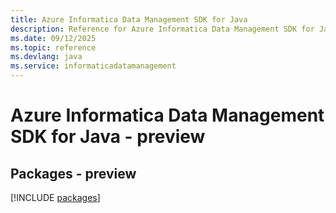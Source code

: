 ```yaml
---
title: Azure Informatica Data Management SDK for Java
description: Reference for Azure Informatica Data Management SDK for Java
ms.date: 09/12/2025
ms.topic: reference
ms.devlang: java
ms.service: informaticadatamanagement
---
```

# Azure Informatica Data Management SDK for Java - preview
## Packages - preview
[!INCLUDE [packages](informatica-data-management-index.md)]